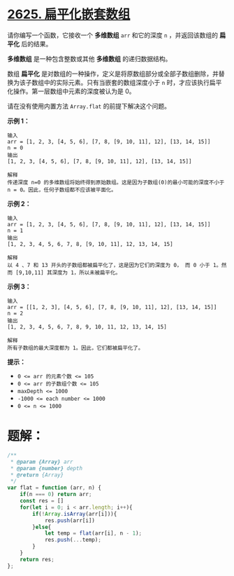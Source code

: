 # [2625. 扁平化嵌套数组](https://leetcode.cn/problems/flatten-deeply-nested-array/)

请你编写一个函数，它接收一个 **多维数组** `arr` 和它的深度 `n` ，并返回该数组的 **扁平化** 后的结果。

**多维数组** 是一种包含整数或其他 **多维数组** 的递归数据结构。

数组 **扁平化** 是对数组的一种操作，定义是将原数组部分或全部子数组删除，并替换为该子数组中的实际元素。只有当嵌套的数组深度小于 `n` 时，才应该执行扁平化操作。第一层数组中元素的深度被认为是 0。

请在没有使用内置方法 `Array.flat` 的前提下解决这个问题。

 

**示例 1：**

```
输入
arr = [1, 2, 3, [4, 5, 6], [7, 8, [9, 10, 11], 12], [13, 14, 15]]
n = 0
输出
[1, 2, 3, [4, 5, 6], [7, 8, [9, 10, 11], 12], [13, 14, 15]]

解释
传递深度 n=0 的多维数组将始终得到原始数组。这是因为子数组(0)的最小可能的深度不小于 n = 0。因此，任何子数组都不应该被平面化。
```

**示例 2：**

```
输入
arr = [1, 2, 3, [4, 5, 6], [7, 8, [9, 10, 11], 12], [13, 14, 15]]
n = 1
输出
[1, 2, 3, 4, 5, 6, 7, 8, [9, 10, 11], 12, 13, 14, 15]

解释
以 4 、7 和 13 开头的子数组都被扁平化了，这是因为它们的深度为 0， 而 0 小于 1。然而 [9,10,11] 其深度为 1，所以未被扁平化。
```

**示例 3：**

```
输入
arr = [[1, 2, 3], [4, 5, 6], [7, 8, [9, 10, 11], 12], [13, 14, 15]]
n = 2
输出
[1, 2, 3, 4, 5, 6, 7, 8, 9, 10, 11, 12, 13, 14, 15]

解释
所有子数组的最大深度都为 1。因此，它们都被扁平化了。
```

 

**提示：**

- `0 <= arr 的元素个数 <= 105`
- `0 <= arr 的子数组个数 <= 105`
- `maxDepth <= 1000`
- `-1000 <= each number <= 1000`
- `0 <= n <= 1000`

# 题解：

```js
/**
 * @param {Array} arr
 * @param {number} depth
 * @return {Array}
 */
var flat = function (arr, n) {
    if(n === 0) return arr;
    const res = []
    for(let i = 0; i < arr.length; i++){
        if(!Array.isArray(arr[i])){
            res.push(arr[i])
        }else{
            let temp = flat(arr[i], n - 1);
            res.push(...temp);
        }
    }
    return res;
};
```

